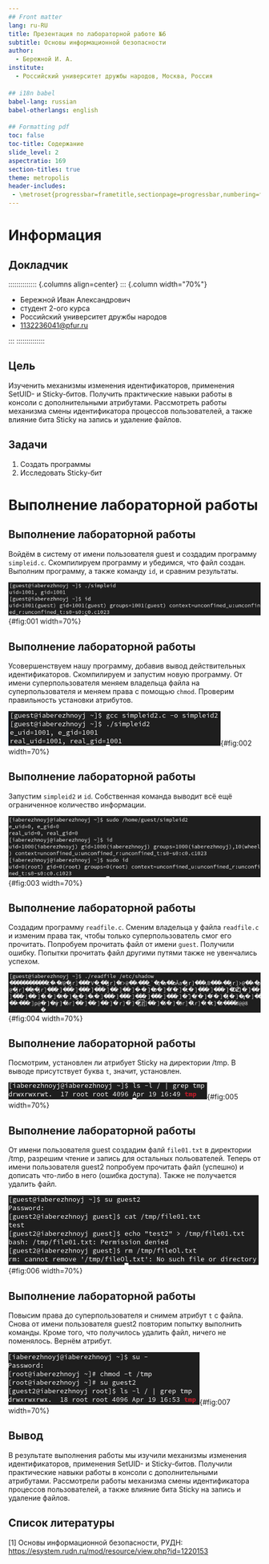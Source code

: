 ```yaml
---
## Front matter
lang: ru-RU
title: Презентация по лабораторной работе №6
subtitle: Основы информационной безопасности
author:
  - Бережной И. А.
institute:
  - Российский университет дружбы народов, Москва, Россия

## i18n babel
babel-lang: russian
babel-otherlangs: english

## Formatting pdf
toc: false
toc-title: Содержание
slide_level: 2
aspectratio: 169
section-titles: true
theme: metropolis
header-includes:
 - \metroset{progressbar=frametitle,sectionpage=progressbar,numbering=fraction}
---
```


# Информация

## Докладчик

:::::::::::::: {.columns align=center}
::: {.column width="70%"}

  * Бережной Иван Александрович
  * студент 2-ого курса
  * Российский университет дружбы народов
  * [1132236041@pfur.ru](mailto:1132236041@pfur.ru)

:::
::::::::::::::

## Цель

Изученить механизмы изменения идентификаторов, применения SetUID- и Sticky-битов. Получить практические навыки работы в консоли с дополнительными атрибутами. Рассмотреть работы механизма смены идентификатора процессов пользователей, а также влияние бита Sticky на запись и удаление файлов.

## Задачи

1. Создать программы
2. Исследовать Sticky-бит
	
# Выполнение лабораторной работы

## Выполнение лабораторной работы
Войдём в систему от имени пользователя guest и создадим программу `simpleid.c`. Скомпилируем программу и убедимся, что файл создан. Выполним программу, а также команду `id`, и сравним результаты.

![Сравнение simpleid и команды id](image/5.png){#fig:001 width=70%}

## Выполнение лабораторной работы
Усовершенствуем нашу программу, добавив вывод действительных идентификаторов. Скомпилируем и запустим новую программу. От имени суперпользователя меняем владельца файла на суперпользователя и меняем права с помощью `chmod`. Проверим правильность установки атрибутов.

![Запуск simpleid2](image/7.png){#fig:002 width=70%}

## Выполнение лабораторной работы
Запустим `simpleid2` и `id`. Собственная команда выводит всё ещё ограниченное количество информации.

![Запуск simpleid2 и id после смены прав](image/10.png){#fig:003 width=70%}

## Выполнение лабораторной работы
Создадим программу `readfile.c`. Сменим владельца у файла `readfile.c` и изменим права так, чтобы только суперпользователь смог его прочитать. Попробуем прочитать файл от имени `guest`. Получили ошибку. Попытки прочитать файл другими путями также не увенчались успехом.

![Неудачные попытки чтения readfile.c](image/15.png){#fig:004 width=70%}

## Выполнение лабораторной работы
Посмотрим, установлен ли атрибует Sticky на директории /tmp. В выводе присутствует буква `t`, значит, установлен.

![Проверка Sticky-бита в /tmp](image/16.png){#fig:005 width=70%}

## Выполнение лабораторной работы
От имени пользователя guest создадим фалй `file01.txt` в директории /tmp, разрешим чтение и запись для остальных польователей. Теперь от имени пользователя guest2 попробуем прочитать файл (успешно) и дописать что-либо в него (ошибка доступа). Также не получается удалить файл.

![Попытка записи и удаления file01.txt от guest2](image/18.png){#fig:006 width=70%}

## Выполнение лабораторной работы
Повысим права до суперпользователя и снимем атрибут `t` с файла. Снова от имени пользователя guest2 повторим попытку выполнить команды. Кроме того, что получилось удалить файл, ничего не поменялось. Вернём атрибут.

![Снятие Sticky-бита с /tmp](image/19.png){#fig:007 width=70%}

## Вывод

В результате выполнения работы мы изучили механизмы изменения идентификаторов, применения SetUID- и Sticky-битов. Получили практические навыки работы в консоли с дополнительными атрибутами. Рассмотрели работы механизма смены идентификатора процессов пользователей, а также влияние бита Sticky на запись и удаление файлов.

## Список литературы

[1] Основы информационной безопасности, РУДН: https://esystem.rudn.ru/mod/resource/view.php?id=1220153
